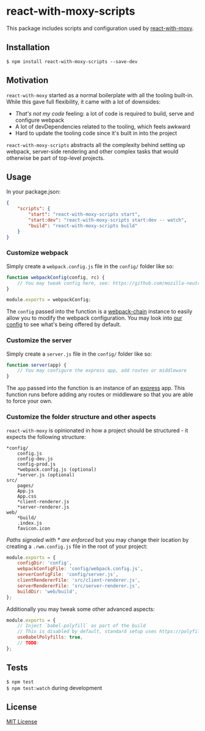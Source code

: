 # react-with-moxy-scripts

This package includes scripts and configuration used by [react-with-moxy](https://github.com/moxystudio/react-with-moxy).


## Installation

`$ npm install react-with-moxy-scripts --save-dev`


## Motivation

`react-with-moxy` started as a normal boilerplate with all the tooling built-in. While this gave full flexibility, it came with a lot of downsides:

- *That's not my code* feeling: a lot of code is required to build, serve and configure webpack
- A lot of devDependencies related to the tooling, which feels awkward
- Hard to update the tooling code since it's built in into the project


`react-with-moxy-scripts` abstracts all the complexity behind setting up webpack, server-side rendering and other complex tasks that would otherwise be part of top-level projects.


## Usage

In your package.json:

```json
{
    "scripts": {
        "start": "react-with-moxy-scripts start",
        "start:dev": "react-with-moxy-scripts start:dev -- watch",
        "build": "react-with-moxy-scripts build"
    }
}
```


### Customize webpack

Simply create a `webpack.config.js` file in the `config/` folder like so:

```js
function webpackConfig(config, rc) {
    // You may tweak config here, see: https://github.com/mozilla-neutrino/webpack-chain
}

module.exports = webpackConfig;
```

The `config` passed into the function is a [webpack-chain](https://github.com/mozilla-neutrino/webpack-chain) instance to easily allow you to modify the webpack configuration. You may look into [our config](TODO) to see what's being offered by default.


### Customize the server


Simply create a `server.js` file in the `config/` folder like so:

```js
function server(app) {
    // You may configure the express app, add routes or middleware
}
```

The `app` passed into the function is an instance of an [express](https://expressjs.com) app. This function runs before adding any routes or middleware so that you are able to force your own.


### Customize the folder structure and other aspects

`react-with-moxy` is opinionated in how a project should be structured - it expects the following structure:

```
*config/
    config.js
    config-dev.js
    config-prod.js
    *webpack.config.js (optional)
    *server.js (optional)
src/
    pages/
    App.js
    App.css
    *client-renderer.js
    *server-renderer.js
web/
    *build/
    .index.js
    favicon.icon
```

*Paths signaled with * are enforced* but you may change their location by creating a `.rwm.config.js` file in the root of your project:

```js
module.exports = {
    configDir: 'config',
    webpackConfigFile: 'config/webpack.config.js',
    serverConfigFile: 'config/server.js',
    clientRendererFile: 'src/client-renderer.js',
    serverRendererFile: 'src/server-renderer.js',
    buildDir: 'web/build',
};
```

Additionally you may tweak some other advanced aspects:

```js
module.exports = {
    // Inject `babel-polyfill` as part of the build
    // This is disabled by default, standard setup uses https://polyfill.io
    useBabelPolyfills: true,
    // TODO:
};
```


## Tests

`$ npm test`   
`$ npm test:watch` during development


## License

[MIT License](http://opensource.org/licenses/MIT)
